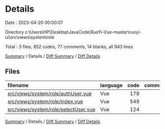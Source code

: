 # Details

Date : 2023-04-20 00:00:07

Directory c:\\Users\\HP\\Desktop\\JavaCode\\RuoYi-Vue-master\\ruoyi-ui\\src\\views\\system\\role

Total : 3 files,  852 codes, 77 comments, 14 blanks, all 943 lines

[Summary](results.md) / Details / [Diff Summary](diff.md) / [Diff Details](diff-details.md)

## Files
| filename | language | code | comment | blank | total |
| :--- | :--- | ---: | ---: | ---: | ---: |
| [src/views/system/role/authUser.vue](/src/views/system/role/authUser.vue) | Vue | 179 | 15 | 5 | 199 |
| [src/views/system/role/index.vue](/src/views/system/role/index.vue) | Vue | 549 | 49 | 7 | 605 |
| [src/views/system/role/selectUser.vue](/src/views/system/role/selectUser.vue) | Vue | 124 | 13 | 2 | 139 |

[Summary](results.md) / Details / [Diff Summary](diff.md) / [Diff Details](diff-details.md)